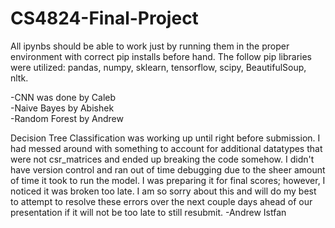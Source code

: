 # CS4824-Final-Project
All ipynbs should be able to work just by running them in the proper environment with correct pip installs before hand.
The follow pip libraries were utilized: pandas, numpy, sklearn, tensorflow, scipy, BeautifulSoup, nltk.  
  
-CNN was done by Caleb  
-Naive Bayes by Abishek  
-Random Forest by Andrew  
  
Decision Tree Classification was working up until right before submission. I had messed around with something to account for additional datatypes that were not csr_matrices and ended up breaking the code somehow. I didn't have version control and ran out of time debugging due to the sheer amount of time it took to run the model. I was preparing it for final scores; however, I noticed it was broken too late. I am so sorry about this and will do my best to attempt to resolve these errors over the next couple days ahead of our presentation if it will not be too late to still resubmit. -Andrew Istfan

